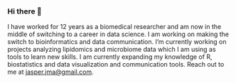 ### Hi there 👋

I have worked for 12 years as a biomedical researcher and am now in the middle of switching to a career in data science. I am working on making the switch to bioinformatics and data communication.
I’m currently working on projects analyzing lipidomics and microbiome data which I am using as tools to learn new skills. I am currently expanding my knowledge of R, biostatistics and data visualization and communication tools. 
Reach out to me at jasper.jma@gmail.com.

<!--
**jasper-de-jong/jasper-de-jong** is a ✨ _special_ ✨ repository because its `README.md` (this file) appears on your GitHub profile.

Here are some ideas to get you started:

- 🔭 I’m currently working on ...
- 🌱 I’m currently learning ...
- 👯 I’m looking to collaborate on ...
- 🤔 I’m looking for help with ...
- 💬 Ask me about ...
- 📫 How to reach me: ...
- 😄 Pronouns: ...
- ⚡ Fun fact: ...
-->
